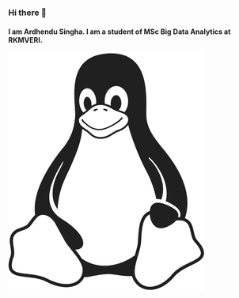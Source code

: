 ### Hi there 👋

<div style="test-align:center"> 
  
  <h4>I am Ardhendu Singha. I am a student of MSc Big Data Analytics at RKMVERI.</h1>
  <img src = "397px-Tux_Mono.svg.png")
  
</div>

<!--
**ardhochand/ardhochand** is a ✨ _special_ ✨ repository because its `README.md` (this file) appears on your GitHub profile.

Here are some ideas to get you started:

- 🔭 I’m currently working on ...
- 🌱 I’m currently learning ...
- 👯 I’m looking to collaborate on ...
- 🤔 I’m looking for help with ...
- 💬 Ask me about ...
- 📫 How to reach me: ...
- 😄 Pronouns: ...
- ⚡ Fun fact: ...
-->
